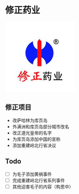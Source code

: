 # 修正药业
![LOGO](./thumbnail.png)
## 修正项目
- 改萨哈林为库页岛
- 外满洲和库页岛部分城市改名
- 改正道光皇帝的名字
- 为库页岛添加中国的宣称
- 添加重建岭北行省决议
## Todo
- [ ] 为毛子添加黄祸事件
- [ ] 完成重建岭北行省系列事件
- [ ] 其他迫害毛子的内容（构思中）